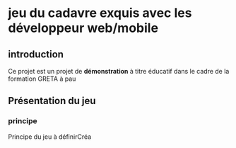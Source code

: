 # jeu du cadavre exquis avec les développeur web/mobile
## introduction
Ce projet est un projet de **démonstration** à titre éducatif dans le cadre de la formation GRETA à pau

## Présentation du jeu
### principe
Principe du jeu à définirCréa
